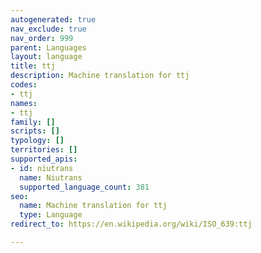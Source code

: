 ```yaml
---
autogenerated: true
nav_exclude: true
nav_order: 999
parent: Languages
layout: language
title: ttj
description: Machine translation for ttj
codes:
- ttj
names:
- ttj
family: []
scripts: []
typology: []
territories: []
supported_apis:
- id: niutrans
  name: Niutrans
  supported_language_count: 381
seo:
  name: Machine translation for ttj
  type: Language
redirect_to: https://en.wikipedia.org/wiki/ISO_639:ttj

---
```


